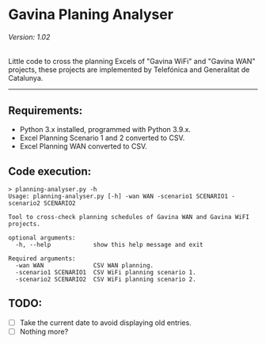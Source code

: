 # Gavina Planing Analyser
###### Version: 1.02

Little code to cross the planning Excels of "Gavina WiFi" and "Gavina WAN" projects, these projects are implemented by Telefónica and Generalitat de Catalunya.

---

## Requirements: 
- Python 3.x installed, programmed with Python 3.9.x.
- Excel Planning Scenario 1 and 2 converted to CSV.
- Excel Planning WAN converted to CSV.

## Code execution:
```
> planning-analyser.py -h
Usage: planning-analyser.py [-h] -wan WAN -scenario1 SCENARIO1 -scenario2 SCENARIO2

Tool to cross-check planning schedules of Gavina WAN and Gavina WiFI projects.

optional arguments:
  -h, --help            show this help message and exit

Required arguments:
  -wan WAN              CSV WAN planning.
  -scenario1 SCENARIO1  CSV WiFi planning scenario 1.
  -scenario2 SCENARIO2  CSV WiFi planning scenario 2.
```

## TODO:
- [ ] Take the current date to avoid displaying old entries.
- [ ] Nothing more?
